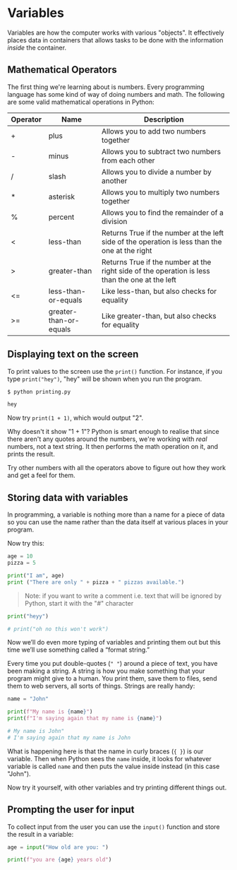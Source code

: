 # Variables

Variables are how the computer works with various "objects". It effectively places data in containers that allows tasks to be done with the information *inside* the container.

## Mathematical Operators
The first thing we're learning about is numbers. Every programming language has some kind of way of doing numbers and math. The following are some valid mathematical operations in Python:

| Operator 	|          Name          	|                                           Description                                          	|
|-----------|-----------------------------|-----------------------------------------------------------------------------------------------------|
|     +    	|          plus          	|                             Allows you to add two numbers together                             	|
|     -    	|          minus         	|                       Allows you to subtract two numbers from each other                       	|
|     /    	|          slash         	|                            Allows you to divide a number by another                            	|
|     *    	|        asterisk        	|                           Allows you to multiply two numbers together                          	|
|     %    	|         percent        	|                         Allows you to find the remainder of a division                         	|
|     <    	|        less-than       	| Returns True if the number at the left side of the operation is less than the one at the right 	|
|     >    	|      greater-than      	| Returns True if the number at the right side of the operation is less than the one at the left 	|
|    <=    	|   less-than-or-equals  	|                          Like less-than, but also checks for equality                          	|
|    >=    	| greater-than-or-equals 	|                         Like greater-than, but also checks for equality                        	|

## Displaying text on the screen
To print values to the screen use the `print()` function. 
For instance, if you type `print("hey")`, "hey" will be shown when you run the program.

```Bash
$ python printing.py

hey
```

Now try `print(1 + 1)`, which would output "2". 

Why doesn't it show "1 + 1"? Python is smart enough to realise that since there aren't any quotes around the numbers, we're working with *real* numbers, not a text string. It then performs the math operation on it, and prints the result.

Try other numbers with all the operators above to figure out how they work and get a feel for them.

## Storing data with variables
In programming, a variable is nothing more than a name for a piece of data so you can use the name rather than the data itself at various places in your program.

Now try this:

```Python
age = 10
pizza = 5

print("I am", age)
print ("There are only " + pizza + " pizzas available.")
```

> Note: if you want to write a comment i.e. text that will be ignored by Python, start it with the "#" character

```Python
print("heyy")

# print("oh no this won't work")
```

Now we’ll do even more typing of variables and printing them out but this time we’ll use something called a “format string.” 

Every time you put double-quotes (`" "`) around a piece of text, you have been making a string. 
A string is how you make something that your program might give to a human. You print them, save them to files, send them to web servers, all sorts of things. Strings are really handy:

```Python
name = "John"

print(f"My name is {name}")
print(f"I'm saying again that my name is {name}")

# My name is John"
# I'm saying again that my name is John
```

What is happening here is that the name in curly braces (`{ }`) is our variable. Then when Python sees the `name` inside, it looks for whatever variable is called `name` and then puts the value inside instead (in this case "John").

Now try it yourself, with other variables and try printing different things out.

## Prompting the user for input

To collect input from the user you can use the `input()` function and store the result in a variable:

```Python
age = input("How old are you: ")

print(f"you are {age} years old")
```
